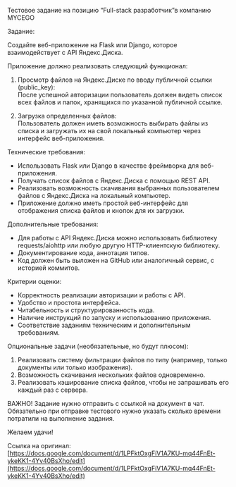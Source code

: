 ﻿Тестовое задание на позицию “Full-stack разработчик”в компанию MYCEGO

Задание:

Создайте веб-приложение на Flask или Django, которое взаимодействует с API Яндекс.Диска.

Приложение должно реализовать следующий функционал:

1. Просмотр файлов на Яндекс.Диске по вводу публичной ссылки (public_key):<br>
   После успешной авторизации пользователь должен видеть список всех файлов и папок, хранящихся по указанной публичной ссылке.

2. Загрузка определенных файлов:<br>
   Пользователь должен иметь возможность выбирать файлы из списка и загружать их на свой локальный компьютер через интерфейс веб-приложения.

Технические требования:

-   Использовать Flask или Django в качестве фреймворка для веб-приложения.
-   Получать список файлов с Яндекс.Диска с помощью REST API.
-   Реализовать возможность скачивания выбранных пользователем файлов с Яндекс.Диска на локальный компьютер.
-   Приложение должно иметь простой веб-интерфейс для отображения списка файлов и кнопок для их загрузки.

Дополнительные требования:

-   Для работы с API Яндекс.Диска можно использовать библиотеку requests/aiohttp или любую другую HTTP-клиентскую библиотеку.
-   Документирование кода, аннотация типов.
-   Код должен быть выложен на GitHub или аналогичный сервис, с историей коммитов.

Критерии оценки:

-   Корректность реализации авторизации и работы с API.
-   Удобство и простота интерфейса.
-   Читабельность и структурированность кода.
-   Наличие инструкций по запуску и использованию приложения.
-   Соответствие заданиям техническим и дополнительным требованиям.

Опциональные задачи (необязательные, но будут плюсом):

1. Реализовать систему фильтрации файлов по типу (например, только документы или только изображения).
2. Возможность скачивания нескольких файлов одновременно.
3. Реализовать кэширование списка файлов, чтобы не запрашивать его каждый раз с сервера.

ВАЖНО! Задание нужно отправить с ссылкой на документ в чат.
Обязательно при отправке тестового нужно указать сколько времени потратили на выполнение задания.

Желаем удачи!

Ссылка на оригинал:
[https://docs.google.com/document/d/1LPFktOxgFiV1A7KU-mq44FnEt-ykeKK1-4Yv40BsXho/edit](https://docs.google.com/document/d/1LPFktOxgFiV1A7KU-mq44FnEt-ykeKK1-4Yv40BsXho/edit)
